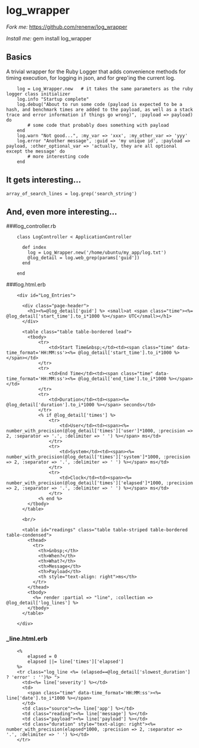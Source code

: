 log_wrapper
===========

*Fork me:* https://github.com/renenw/log_wrapper

*Install me:* gem install log_wrapper

Basics
------

A trivial wrapper for the Ruby Logger that adds convenience methods for timing execution, for logging in json, and for grep'ing the current log.

		log = Log_Wrapper.new  	# it takes the same parameters as the ruby logger class initializer
		log.info "Startup complete"
		log.debug("About to run some code (payload is expected to be a hash, and benchmark times are added to the payload, as well as a stack trace and error information if things go wrong)", :payload => payload) do
			# some code that probably does something with payload
		end
		log.warn "Not good...", :my_var => 'xxx', :my_other_var => 'yyy'
		log.error "Another message", :guid => 'my unique id', :payload => payload, :other_optional_var => 'actually, they are all optional except the message' do
			# more interesting code
		end

It gets interesting...
----------------------

`array_of_search_lines = log.grep('search_string')`

And, even more interesting...
-----------------------------

###log_controller.rb

		class LogController < ApplicationController

		  def index
		    log = Log_Wrapper.new('/home/ubuntu/my_app/log.txt')
		    @log_detail = log.web_grep(params['guid'])
		  end

		end

###log.html.erb

		<div id="Log_Entries">

		  <div class="page-header">
		    <h1><%=@log_detail['guid'] %> <small>at <span class="time"><%= @log_detail['start_time'].to_i*1000 %></span> UTC</small></h1>
		  </div>

		  <table class="table table-bordered lead">
		  	<tbody>
		  		<tr>
		  			<td>Start Time&nbsp;</td><td><span class="time" data-time_format='HH:MM:ss'><%= @log_detail['start_time'].to_i*1000 %></span></td>
		  		</tr>
		  		<tr>
		  			<td>End Time</td><td><span class="time" data-time_format='HH:MM:ss'><%= @log_detail['end_time'].to_i*1000 %></span></td>
		  		</tr>
		  		<tr>
		  			<td>Duration</td><td><span><%= @log_detail['duration'].to_i*1000 %></span> seconds</td>
		  		</tr>
		  		<% if @log_detail['times'] %>
			  		<tr>
			  			<td>User</td><td><span><%= number_with_precision(@log_detail['times']['user']*1000, :precision => 2, :separator => '.', :delimiter => ' ') %></span> ms</td>
			  		</tr>
			  		<tr>
			  			<td>System</td><td><span><%= number_with_precision(@log_detail['times']['system']*1000, :precision => 2, :separator => '.', :delimiter => ' ') %></span> ms</td>
			  		</tr>
			  		<tr>
			  			<td>Clock</td><td><span><%= number_with_precision(@log_detail['times']['elapsed']*1000, :precision => 2, :separator => '.', :delimiter => ' ') %></span> ms</td>
			  		</tr>
		  		<% end %>
		  	</tbody>
		  </table>

		  <br/>

		  <table id="readings" class="table table-striped table-bordered table-condensed">
		    <thead>
		      <tr>
		        <th>&nbsp;</th>
		        <th>When?</th>
		        <th>What?</th>
		        <th>Message</th>
		        <th>Payload</th>
		        <th style="text-align: right">ms</th>
		      </tr>
		    </thead>
		    <tbody>
		      <%= render :partial => "line", :collection => @log_detail['log_lines'] %>
		    </tbody>
		  </table>

		</div> 


### _line.html.erb

		<%
			elapsed = 0
			elapsed ||= line['times']['elapsed']
		%>
		<tr class="log_line <%= (elapsed==@log_detail['slowest_duration'] ? 'error' : '')%> ">
		  <td><%= line['severity'] %></td>
		  <td>
		  	<span class="time" data-time_format='HH:MM:ss'><%= line['date'].to_i*1000 %></span>
		  </td>
		  <td class="source"><%= line['app'] %></td>
		  <td class="reading"><%= line['message'] %></td>
		  <td class="payload"><%= line['payload'] %></td>
		  <td class="duration" style="text-align: right"><%= number_with_precision(elapsed*1000, :precision => 2, :separator => '.', :delimiter => ' ') %></td>
		</tr>

